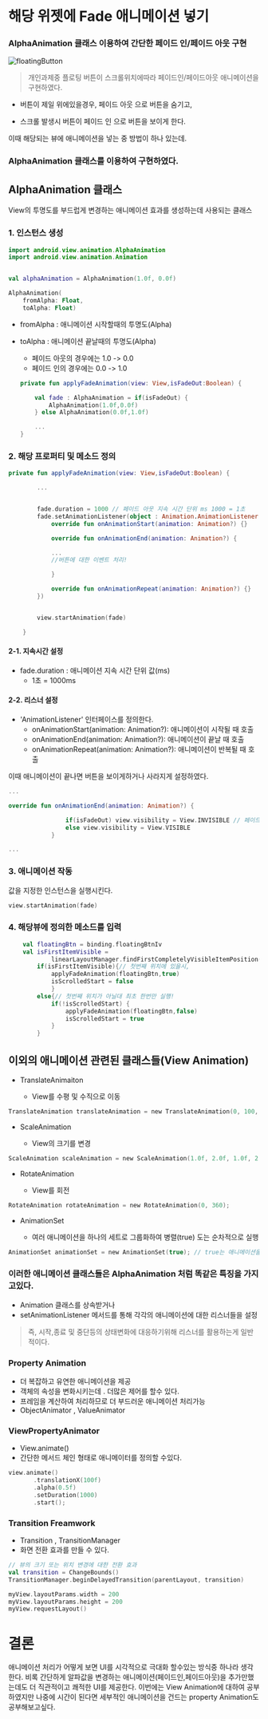 # 해당 위젯에 Fade 애니메이션 넣기
### AlphaAnimation 클래스 이용하여 간단한 페이드 인/페이드 아웃 구현
![floatingButton](https://github.com/Ohleesang/TIL/assets/148442711/86ca9403-da67-4374-a43f-82b3223f9be9)

> 개인과제중 플로팅 버튼이 스크롤위치에따라 페이드인/페이드아웃 애니메이션을 구현하였다.
- 버튼이 제일 위에있을경우, 페이드 아웃 으로 버튼을 숨기고,

- 스크롤 발생시 버튼이 페이드 인 으로 버튼을 보이게 한다.

이때 해당되는 뷰에 애니메이션을 넣는 중 방법이 하나 있는데.
### AlphaAnimation 클래스를 이용하여 구현하였다.

## AlphaAnimation 클래스
View의 투명도를 부드럽게 변경하는 애니메이션 효과를 생성하는데 사용되는 클래스



### 1. 인스턴스 생성
```kotlin
import android.view.animation.AlphaAnimation
import android.view.animation.Animation


val alphaAnimation = AlphaAnimation(1.0f, 0.0f)
```
```kotlin
AlphaAnimation(
    fromAlpha: Float, 
    toAlpha: Float)
```
- fromAlpha : 애니메이션 시작할때의 투명도(Alpha) 
- toAlpha : 애니메이션 끝날때의 투명도(Alpha)

    - 페이드 아웃의 경우에는 1.0 -> 0.0
    - 페이드 인의 경우에는 0.0 -> 1.0
    ```kotlin
    private fun applyFadeAnimation(view: View,isFadeOut:Boolean) {

        val fade : AlphaAnimation = if(isFadeOut) {
            AlphaAnimation(1.0f,0.0f)
        } else AlphaAnimation(0.0f,1.0f)

        ...
    }
    
    ```

### 2. 해당 프로퍼티 및 메소드 정의

```kotlin
private fun applyFadeAnimation(view: View,isFadeOut:Boolean) {

        ...


        fade.duration = 1000 // 페이드 아웃 지속 시간 단위 ms 1000 = 1초
        fade.setAnimationListener(object : Animation.AnimationListener {
            override fun onAnimationStart(animation: Animation?) {}

            override fun onAnimationEnd(animation: Animation?) {

            ...
            //버튼에 대한 이벤트 처리!

            }

            override fun onAnimationRepeat(animation: Animation?) {}
        })


        view.startAnimation(fade)

    }
```
#### 2-1. 지속시간 설정
- fade.duration : 애니메이션 지속 시간 단위 값(ms) 
    - 1초 = 1000ms

#### 2-2. 리스너 설정
- 'AnimationListener' 인터페이스를 정의한다.
    - onAnimationStart(animation: Animation?): 애니메이션이 시작될 때 호출
    - onAnimationEnd(animation: Animation?): 애니메이션이 끝날 때 호출
    - onAnimationRepeat(animation: Animation?): 애니메이션이 반복될 때 호출

이때 애니메이션이 끝나면 버튼을 보이게하거나 사라지게 설정하였다.
```kotlin
...

override fun onAnimationEnd(animation: Animation?) {

                if(isFadeOut) view.visibility = View.INVISIBLE // 페이드 아웃 후 뷰를 숨김
                else view.visibility = View.VISIBLE
            }

...
```

### 3. 애니메이션 작동
값을 지정한 인스턴스을 실행시킨다.
```kotlin
view.startAnimation(fade)
```

### 4. 해당뷰에 정의한 메소드를 입력
```kotlin
    val floatingBtn = binding.floatingBtnIv
    val isFirstItemVisible =
            linearLayoutManager.findFirstCompletelyVisibleItemPosition() == 0
        if(isFirstItemVisible){// 첫번째 위치에 있을시,
            applyFadeAnimation(floatingBtn,true)
            isScrolledStart = false
            }
        else{// 첫번째 위치가 아닐대 최초 한번만 실행!
            if(!isScrolledStart) {
                applyFadeAnimation(floatingBtn,false)
                isScrolledStart = true
            }
        }
```

## 이외의 애니메이션 관련된 클래스들(View Animation)
- TranslateAnimaiton 

    - View를 수평 및 수직으로 이동
```kotlin
TranslateAnimation translateAnimation = new TranslateAnimation(0, 100, 0, 100);
```
- ScaleAnimation

    - View의 크기를 변경
```kotlin
ScaleAnimation scaleAnimation = new ScaleAnimation(1.0f, 2.0f, 1.0f, 2.0f);
```
- RotateAnimation

    - View를 회전
```kotlin
RotateAnimation rotateAnimation = new RotateAnimation(0, 360);
```
- AnimationSet

    - 여러 애니메이션을 하나의 세트로 그룹화하여 병렬(true) 도는 순차적으로 실행
```kotlin
AnimationSet animationSet = new AnimationSet(true); // true는 애니메이션을 병렬로 실행함
```

### 이러한 애니메이션 클래스들은 AlphaAnimation 처럼 똑같은 특징을 가지고있다.
- Animation 클래스를 상속받거나  
- setAnimationListener 메서드를 통해 각각의 애니메이션에 대한 리스너들을 설정
> 즉, 시작,종료 및 중단등의 상태변화에 대응하기위해 리스너를 활용하는게 일반적이다.

### Property Animation
- 더 복잡하고 유연한 애니메이션을 제공
- 객체의 속성을 변화시키는데 . 더많은 제어를 할수 있다.
- 프레임을 계산하여 처리하므로 더 부드러운 애니메이션 처리가능
- ObjectAnimator , ValueAnimator

### ViewPropertyAnimator
- View.animate()
- 간단한 메서드 체인 형태로 애니메이터를 정의할 수있다.
```kotlin
view.animate()
       .translationX(100f)
       .alpha(0.5f)
       .setDuration(1000)
       .start();
```
### Transition Freamwork 
- Transition , TransitionManager
- 화면 전환 효과를 만들 수 있다.
```kotlin
// 뷰의 크기 또는 위치 변경에 대한 전환 효과
val transition = ChangeBounds()
TransitionManager.beginDelayedTransition(parentLayout, transition)

myView.layoutParams.width = 200
myView.layoutParams.height = 200
myView.requestLayout()
```
# 결론
애니메이션 처리가 어떻게 보면 UI를 시각적으로 극대화 할수있는 방식중 하나라 생각한다. 비록 간단하게 알파값을 변경하는 애니메이션(페이드인,페이드아웃)을 추가만했는데도 더 직관적이고 쾌적한 UI를 제공한다. 이번에는 View Animation에 대하여 공부하였지만 나중에 시간이 된다면 세부적인 애니메이션을 건드는  property Animation도 공부해보고싶다.
